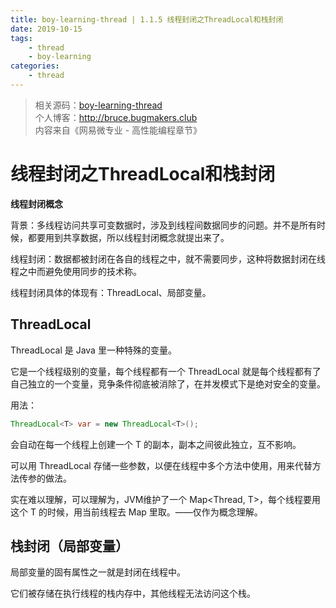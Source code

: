 ```yaml
---
title: boy-learning-thread | 1.1.5 线程封闭之ThreadLocal和栈封闭
date: 2019-10-15
tags: 
    - thread
    - boy-learning
categories: 
    - thread
---
```

<!-- more -->
> 相关源码：[boy-learning-thread](https://github.com/BruceOuyang/boy-learning-thread)   
> 个人博客：http://bruce.bugmakers.club  
> 内容来自《网易微专业 - 高性能编程章节》

# 线程封闭之ThreadLocal和栈封闭

**线程封闭概念**

背景：多线程访问共享可变数据时，涉及到线程间数据同步的问题。并不是所有时候，都要用到共享数据，所以线程封闭概念就提出来了。

线程封闭：数据都被封闭在各自的线程之中，就不需要同步，这种将数据封闭在线程之中而避免使用同步的技术称。

线程封闭具体的体现有：ThreadLocal、局部变量。

## ThreadLocal

ThreadLocal 是 Java 里一种特殊的变量。

它是一个线程级别的变量，每个线程都有一个 ThreadLocal 就是每个线程都有了自己独立的一个变量，竞争条件彻底被消除了，在并发模式下是绝对安全的变量。

用法：  
```java
ThreadLocal<T> var = new ThreadLocal<T>();
```

会自动在每一个线程上创建一个 T 的副本，副本之间彼此独立，互不影响。

可以用 ThreadLocal 存储一些参数，以便在线程中多个方法中使用，用来代替方法传参的做法。

实在难以理解，可以理解为，JVM维护了一个 Map<Thread, T>，每个线程要用这个 T 的时候，用当前线程去 Map 里取。——仅作为概念理解。

## 栈封闭（局部变量）

局部变量的固有属性之一就是封闭在线程中。

它们被存储在执行线程的栈内存中，其他线程无法访问这个栈。